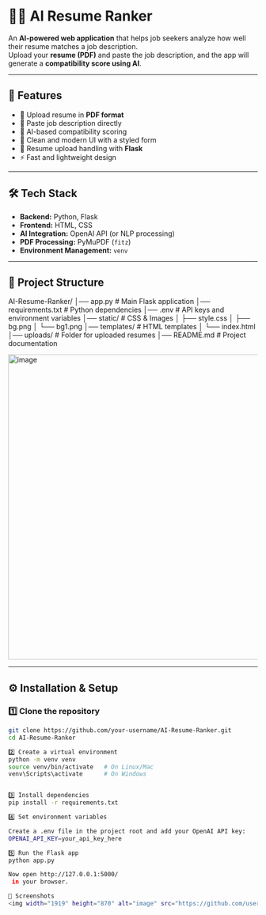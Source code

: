 # 🧑‍💻 AI Resume Ranker  

An **AI-powered web application** that helps job seekers analyze how well their resume matches a job description.  
Upload your **resume (PDF)** and paste the job description, and the app will generate a **compatibility score using AI**.  

---

## 🚀 Features  

- 📄 Upload resume in **PDF format**  
- 📝 Paste job description directly  
- 🤖 AI-based compatibility scoring  
- 🎨 Clean and modern UI with a styled form  
- 📂 Resume upload handling with **Flask**  
- ⚡ Fast and lightweight design  

---

## 🛠️ Tech Stack  

- **Backend:** Python, Flask  
- **Frontend:** HTML, CSS  
- **AI Integration:** OpenAI API (or NLP processing)  
- **PDF Processing:** PyMuPDF (`fitz`)  
- **Environment Management:** `venv`  

---

## 📂 Project Structure  
AI-Resume-Ranker/
│── app.py # Main Flask application
│── requirements.txt # Python dependencies
│── .env # API keys and environment variables
│── static/ # CSS & Images
│ ├── style.css
│ ├── bg.png
│ └── bg1.png
│── templates/ # HTML templates
│ └── index.html
│── uploads/ # Folder for uploaded resumes
│── README.md # Project documentation

<img width="538" height="617" alt="image" src="https://github.com/user-attachments/assets/b82fa4db-9cc5-42be-bbb2-5501367bf31d" />


---

## ⚙️ Installation & Setup  

### 1️⃣ Clone the repository  
```bash
git clone https://github.com/your-username/AI-Resume-Ranker.git
cd AI-Resume-Ranker

2️⃣ Create a virtual environment
python -m venv venv
source venv/bin/activate   # On Linux/Mac
venv\Scripts\activate      # On Windows


3️⃣ Install dependencies
pip install -r requirements.txt

4️⃣ Set environment variables

Create a .env file in the project root and add your OpenAI API key:
OPENAI_API_KEY=your_api_key_here

5️⃣ Run the Flask app
python app.py

Now open http://127.0.0.1:5000/
 in your browser.

📸 Screenshots
<img width="1919" height="870" alt="image" src="https://github.com/user-attachments/assets/8457a081-c0e6-42db-b61d-f34db21123f7" />





